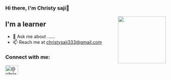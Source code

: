 

### Hi there, I'm Christy saji👋

<img align='right' src='https://github.com/Rishit-dagli/Rishit-dagli/blob/master/images/octocat-anime.gif' width='150"'>

## I'm a learner
- 💬 Ask me about ......
- 📫 Reach me at christysaji333@gmail.com

### Connect with me:

<a href="https://instagram.com/@chrixty_" target="blank"><img align="center" src="https://raw.githubusercontent.com/rahuldkjain/github-profile-readme-generator/master/src/images/icons/Social/instagram.svg" alt="@chrixty_" height="30" width="40" /></a>
